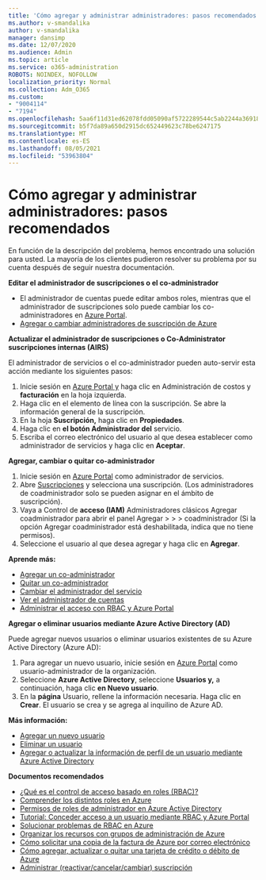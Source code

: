 ```yaml
---
title: 'Cómo agregar y administrar administradores: pasos recomendados'
ms.author: v-smandalika
author: v-smandalika
manager: dansimp
ms.date: 12/07/2020
ms.audience: Admin
ms.topic: article
ms.service: o365-administration
ROBOTS: NOINDEX, NOFOLLOW
localization_priority: Normal
ms.collection: Adm_O365
ms.custom:
- "9004114"
- "7194"
ms.openlocfilehash: 5aa6f11d31ed62078fdd05090af5722289544c5ab2244a369182f4e0f9214183
ms.sourcegitcommit: b5f7da89a650d2915dc652449623c78be6247175
ms.translationtype: MT
ms.contentlocale: es-ES
ms.lasthandoff: 08/05/2021
ms.locfileid: "53963804"
---
```

# <a name="how-to-add-and-manage-administrators---recommended-steps"></a>Cómo agregar y administrar administradores: pasos recomendados

En función de la descripción del problema, hemos encontrado una solución para usted. La mayoría de los clientes pudieron resolver su problema por su cuenta después de seguir nuestra documentación.

**Editar el administrador de suscripciones o el co-administrador**

- El administrador de cuentas puede editar ambos roles, mientras que el administrador de suscripciones solo puede cambiar los co-administradores en [Azure Portal](https://ms.portal.azure.com/#home).
- [Agregar o cambiar administradores de suscripción de Azure](https://docs.microsoft.com/azure/cost-management-billing/manage/add-change-subscription-administrator)

**Actualizar el administrador de suscripciones o Co-Administrator suscripciones internas (AIRS)**

El administrador de servicios o el co-administrador pueden auto-servir esta acción mediante los siguientes pasos:

1. Inicie sesión en [Azure Portal y](https://ms.portal.azure.com/#home) haga clic en Administración de costos y **facturación** en la hoja izquierda.
2. Haga clic en el elemento de línea con la suscripción. Se abre la información general de la suscripción.
3. En la hoja **Suscripción,** haga clic en **Propiedades**. 
4. Haga clic en **el botón Administrador del** servicio.
5. Escriba el correo electrónico del usuario al que desea establecer como administrador de servicios y haga clic en **Aceptar**.

**Agregar, cambiar o quitar co-administrador**

1. Inicie sesión en [Azure Portal](https://ms.portal.azure.com/#home) como administrador de servicios.
2. Abre [Suscripciones](https://ms.portal.azure.com/#blade/Microsoft_Azure_Billing/SubscriptionsBlade) y selecciona una suscripción. (Los administradores de coadministrador solo se pueden asignar en el ámbito de suscripción).
3. Vaya a Control de **acceso (IAM)** Administradores clásicos Agregar coadministrador para abrir el panel Agregar  >    >    >    coadministrador (Si la opción Agregar coadministrador está deshabilitada, indica que no tiene permisos).
4. Seleccione el usuario al que desea agregar y haga clic en **Agregar**.

**Aprende más:**
- [Agregar un co-administrador](https://docs.microsoft.com/azure/role-based-access-control/classic-administrators)
- [Quitar un co-administrador](https://docs.microsoft.com/azure/role-based-access-control/classic-administrators)
- [Cambiar el administrador del servicio](https://docs.microsoft.com/azure/role-based-access-control/classic-administrators)
- [Ver el administrador de cuentas](https://docs.microsoft.com/azure/role-based-access-control/classic-administrators)
- [Administrar el acceso con RBAC y Azure Portal](https://docs.microsoft.com/azure/role-based-access-control/role-assignments-portal)

**Agregar o eliminar usuarios mediante Azure Active Directory (AD)**

Puede agregar nuevos usuarios o eliminar usuarios existentes de su Azure Active Directory (Azure AD):

1. Para agregar un nuevo usuario, inicie sesión en [Azure Portal](https://ms.portal.azure.com/#home) como usuario-administrador de la organización.
2. Seleccione **Azure Active Directory**, seleccione **Usuarios y,** a continuación, haga clic **en Nuevo usuario**.
3. En la **página** Usuario, rellene la información necesaria. Haga clic en **Crear**. El usuario se crea y se agrega al inquilino de Azure AD.

**Más información:**

- [Agregar un nuevo usuario](https://docs.microsoft.com/azure/active-directory/fundamentals/add-users-azure-active-directory)
- [Eliminar un usuario](https://docs.microsoft.com/azure/active-directory/fundamentals/add-users-azure-active-directory)
- [Agregar o actualizar la información de perfil de un usuario mediante Azure Active Directory](https://docs.microsoft.com/azure/active-directory/fundamentals/active-directory-users-profile-azure-portal)

**Documentos recomendados**

- [¿Qué es el control de acceso basado en roles (RBAC)?](https://docs.microsoft.com/azure/role-based-access-control/overview)
- [Comprender los distintos roles en Azure](https://docs.microsoft.com/azure/role-based-access-control/rbac-and-directory-admin-roles)
- [Permisos de roles de administrador en Azure Active Directory](https://docs.microsoft.com/azure/active-directory/roles/permissions-reference)
- [Tutorial: Conceder acceso a un usuario mediante RBAC y Azure Portal](https://docs.microsoft.com/azure/role-based-access-control/quickstart-assign-role-user-portal)
- [Solucionar problemas de RBAC en Azure](https://docs.microsoft.com/azure/role-based-access-control/troubleshooting)
- [Organizar los recursos con grupos de administración de Azure](https://docs.microsoft.com/azure/governance/management-groups/overview)
- [Cómo solicitar una copia de la factura de Azure por correo electrónico](https://azure.microsoft.com/en-us/blog/azure-email-invoices/)
- [Cómo agregar, actualizar o quitar una tarjeta de crédito o débito de Azure](https://docs.microsoft.com/azure/cost-management-billing/manage/change-credit-card)
- [Administrar (reactivar/cancelar/cambiar) suscripción](https://docs.microsoft.com/azure/cost-management-billing/manage/subscription-disabled)



